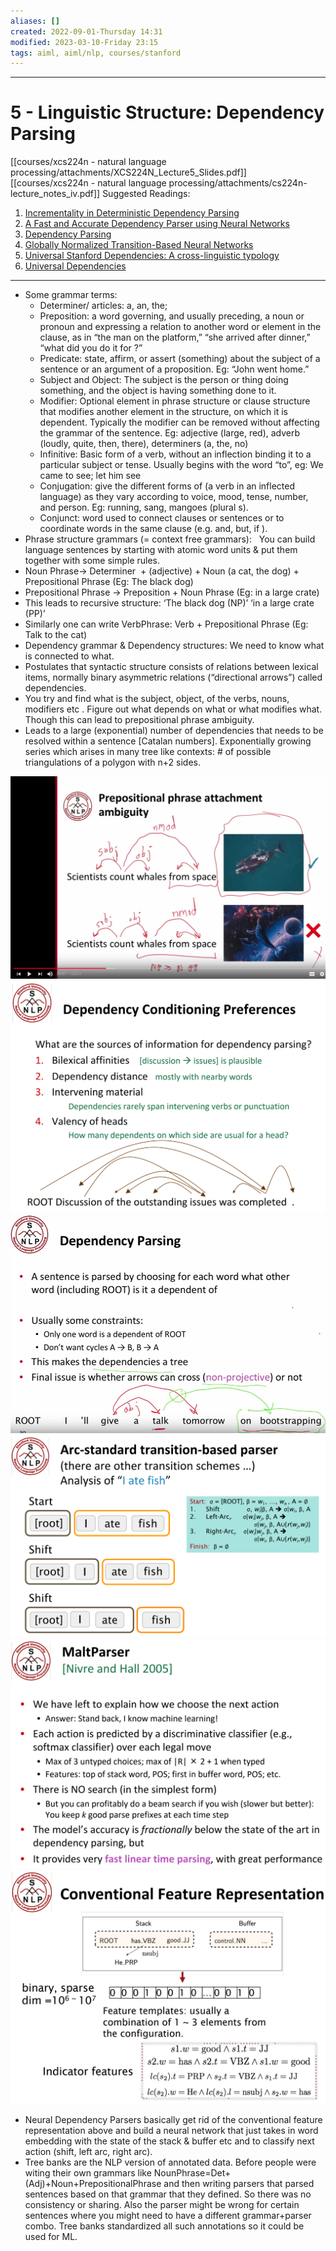```yaml
---
aliases: []
created: 2022-09-01-Thursday 14:31
modified: 2023-03-10-Friday 23:15
tags: aiml, aiml/nlp, courses/stanford
---
```



---

# 5 - Linguistic Structure: Dependency Parsing

[[courses/xcs224n - natural language processing/attachments/XCS224N_Lecture5_Slides.pdf]]
[[courses/xcs224n - natural language processing/attachments/cs224n-lecture_notes_iv.pdf]]
Suggested Readings:

1. [Incrementality in Deterministic Dependency Parsing](https://www.aclweb.org/anthology/W/W04/W04-0308.pdf)
2. [A Fast and Accurate Dependency Parser using Neural Networks](http://cs.stanford.edu/people/danqi/papers/emnlp2014.pdf)
3. [Dependency Parsing](http://www.morganclaypool.com/doi/abs/10.2200/S00169ED1V01Y200901HLT002)
4. [Globally Normalized Transition-Based Neural Networks](https://arxiv.org/pdf/1603.06042.pdf)
5. [Universal Stanford Dependencies: A cross-linguistic typology](http://nlp.stanford.edu/~manning/papers/USD_LREC14_UD_revision.pdf)
6. [Universal Dependencies](http://universaldependencies.org/)

---

- Some grammar terms:
	- Determiner/ articles: a, an, the;
	- Preposition: a word governing, and usually preceding, a noun or pronoun and expressing a relation to another word or element in the clause, as in “the man on the platform,” “she arrived after dinner,” “what did you do it for ?”
	- Predicate: state, affirm, or assert (something) about the subject of a sentence or an argument of a proposition. Eg: “John went home.”
	- Subject and Object: The subject is the person or thing doing something, and the object is having something done to it.
	- Modifier: Optional element in phrase structure or clause structure that modifies another element in the structure, on which it is dependent. Typically the modifier can be removed without affecting the grammar of the sentence. Eg: adjective (large, red), adverb (loudly, quite, then, there), determiners (a, the, no)
	- Infinitive: Basic form of a verb, without an inflection binding it to a particular subject or tense. Usually begins with the word “to”, eg: We came to see; let him see
	- Conjugation: give the different forms of (a verb in an inflected language) as they vary according to voice, mood, tense, number, and person. Eg: running, sang, mangoes (plural s).
	- Conjunct: word used to connect clauses or sentences or to coordinate words in the same clause (e.g. and, but, if ).
- Phrase structure grammars (= context free grammars):   You can build language sentences by starting with atomic word units & put them together with some simple rules.
- Noun Phrase-> Determiner  + (adjective) + Noun (a cat, the dog) + Prepositional Phrase (Eg: The black dog)
- Prepositional Phrase -> Preposition + Noun Phrase (Eg: in a large crate)
- This leads to recursive structure: ‘The black dog (NP)’ ‘in a large crate (PP)’
- Similarly one can write VerbPhrase: Verb + Prepositional Phrase (Eg: Talk to the cat)
- Dependency grammar & Dependency structures: We need to know what is connected to what.  
- Postulates that syntactic structure consists of relations between lexical items, normally binary asymmetric relations (“directional arrows”) called dependencies.
- You try and find what is the subject, object, of the verbs, nouns, modifiers etc . Figure out what depends on what or what modifies what. Though this can lead to prepositional phrase ambiguity.
- Leads to a large (exponential) number of dependencies that needs to be resolved within a sentence [Catalan numbers]. Exponentially growing series which arises in many tree like contexts: # of possible triangulations of a polygon with n+2 sides.

![450](courses/xcs224n%20-%20natural%20language%20processing/attachments/image11.png)![450](courses/xcs224n%20-%20natural%20language%20processing/attachments/image53.png)![450](courses/xcs224n%20-%20natural%20language%20processing/attachments/image25.png)![450](courses/xcs224n%20-%20natural%20language%20processing/attachments/image65.png)![450](courses/xcs224n%20-%20natural%20language%20processing/attachments/image10.png)![450](courses/xcs224n%20-%20natural%20language%20processing/attachments/image17.png)

- Neural Dependency Parsers basically get rid of the conventional feature representation above and build a neural network that just takes in word embedding with the state of the stack & buffer etc and to classify next action (shift, left arc, right arc).
- Tree banks are the NLP version of annotated data. Before people were witing their own grammars like NounPhrase=Det+(Adj)+Noun+PrepositionalPhrase and then writing parsers that parsed sentences based on that grammar that they defined. So there was no consistency or sharing. Also the parser might be wrong for certain sentences where you might need to have a different grammar+parser combo. Tree banks standardized all such annotations so it could be used for ML.
